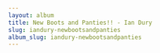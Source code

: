```yaml
---
layout: album
title: New Boots and Panties!! - Ian Dury
slug: iandury-newbootsandpanties
album_slug: iandury-newbootsandpanties
---
```

